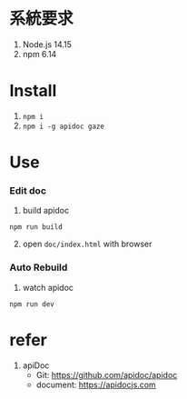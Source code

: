 # 系統要求
1. Node.js 14.15
2. npm 6.14

# Install
1. ```npm i```
2. ```npm i -g apidoc gaze```

# Use
### Edit doc
1. build apidoc
```
npm run build
```
2. open ```doc/index.html``` with browser

### Auto Rebuild
1. watch apidoc
```
npm run dev
```
# refer
1. apiDoc
   * Git: https://github.com/apidoc/apidoc
   * document: https://apidocjs.com